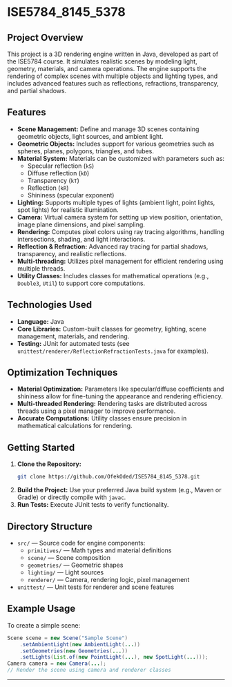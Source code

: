 # ISE5784_8145_5378

## Project Overview

This project is a 3D rendering engine written in Java, developed as part of the ISE5784 course. It simulates realistic scenes by modeling light, geometry, materials, and camera operations. The engine supports the rendering of complex scenes with multiple objects and lighting types, and includes advanced features such as reflections, refractions, transparency, and partial shadows.

## Features

- **Scene Management:** Define and manage 3D scenes containing geometric objects, light sources, and ambient light.
- **Geometric Objects:** Includes support for various geometries such as spheres, planes, polygons, triangles, and tubes.
- **Material System:** Materials can be customized with parameters such as:
  - Specular reflection (`kS`)
  - Diffuse reflection (`kD`)
  - Transparency (`kT`)
  - Reflection (`kR`)
  - Shininess (specular exponent)
- **Lighting:** Supports multiple types of lights (ambient light, point lights, spot lights) for realistic illumination.
- **Camera:** Virtual camera system for setting up view position, orientation, image plane dimensions, and pixel sampling.
- **Rendering:** Computes pixel colors using ray tracing algorithms, handling intersections, shading, and light interactions.
- **Reflection & Refraction:** Advanced ray tracing for partial shadows, transparency, and realistic reflections.
- **Multi-threading:** Utilizes pixel management for efficient rendering using multiple threads.
- **Utility Classes:** Includes classes for mathematical operations (e.g., `Double3`, `Util`) to support core computations.

## Technologies Used

- **Language:** Java
- **Core Libraries:** Custom-built classes for geometry, lighting, scene management, materials, and rendering.
- **Testing:** JUnit for automated tests (see `unittest/renderer/ReflectionRefractionTests.java` for examples).

## Optimization Techniques

- **Material Optimization:** Parameters like specular/diffuse coefficients and shininess allow for fine-tuning the appearance and rendering efficiency.
- **Multi-threaded Rendering:** Rendering tasks are distributed across threads using a pixel manager to improve performance.
- **Accurate Computations:** Utility classes ensure precision in mathematical calculations for rendering.

## Getting Started

1. **Clone the Repository:**
   ```bash
   git clone https://github.com/OfekOded/ISE5784_8145_5378.git
   ```
2. **Build the Project:** Use your preferred Java build system (e.g., Maven or Gradle) or directly compile with `javac`.
3. **Run Tests:** Execute JUnit tests to verify functionality.

## Directory Structure

- `src/` — Source code for engine components:
  - `primitives/` — Math types and material definitions
  - `scene/` — Scene composition
  - `geometries/` — Geometric shapes
  - `lighting/` — Light sources
  - `renderer/` — Camera, rendering logic, pixel management
- `unittest/` — Unit tests for renderer and scene features

## Example Usage

To create a simple scene:
```java
Scene scene = new Scene("Sample Scene")
    .setAmbientLight(new AmbientLight(...))
    .setGeometries(new Geometries(...))
    .setLights(List.of(new PointLight(...), new SpotLight(...)));
Camera camera = new Camera(...);
// Render the scene using camera and renderer classes
```
---
